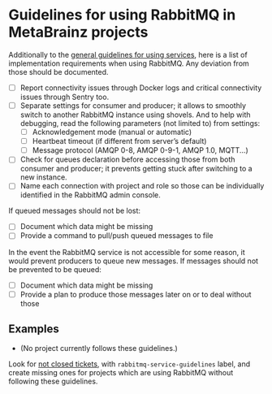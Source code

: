 # Guidelines for using RabbitMQ in MetaBrainz projects

Additionally to the [general guidelines for using services](README.md),
here is a list of implementation requirements when using RabbitMQ.
Any deviation from those should be documented.

* [ ] Report connectivity issues through Docker logs and critical connectivity issues through Sentry too.
* [ ] Separate settings for consumer and producer; it allows to smoothly switch to another RabbitMQ instance using shovels.
  And to help with debugging, read the following parameters (not limited to) from settings:
  * [ ] Acknowledgement mode (manual or automatic)
  * [ ] Heartbeat timeout (if different from server’s default)
  * [ ] Message protocol (AMQP 0-8, AMQP 0-9-1, AMQP 1.0, MQTT...)
* [ ] Check for queues declaration before accessing those from both consumer and producer; it prevents getting stuck after switching to a new instance.
* [ ] Name each connection with project and role so those can be individually identified in the RabbitMQ admin console.

If queued messages should not be lost:
* [ ] Document which data might be missing
* [ ] Provide a command to pull/push queued messages to file

In the event the RabbitMQ service is not accessible for some reason, it would prevent producers to queue new messages.
If messages should not be prevented to be queued:
* [ ] Document which data might be missing
* [ ] Provide a plan to produce those messages later on or to deal without those

## Examples

* (No project currently follows these guidelines.)

Look for [not closed tickets](https://tickets.metabrainz.org/issues/?jql=labels+=+rabbitmq-service-guidelines+AND+status+!=+Closed),
with `rabbitmq-service-guidelines` label, and create missing ones
for projects which are using RabbitMQ without following these guidelines.
